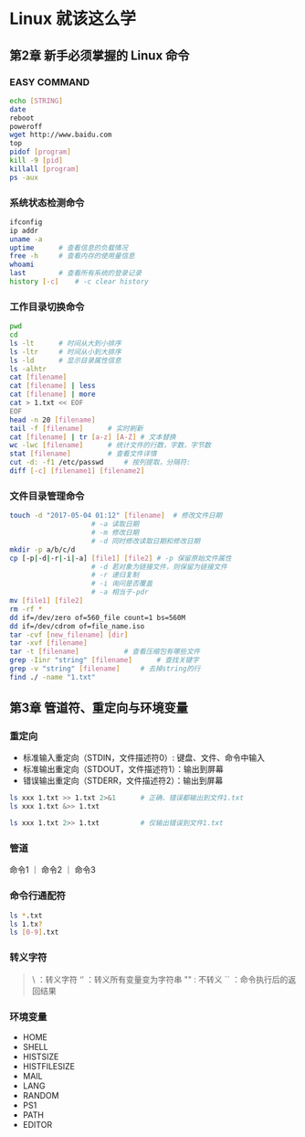 # Linux 就该这么学

## 第2章 新手必须掌握的 Linux 命令

### EASY COMMAND
```bash
echo [STRING]
date
reboot
poweroff
wget http://www.baidu.com
top
pidof [program]
kill -9 [pid]
killall [program]
ps -aux
```

### 系统状态检测命令
```bash
ifconfig
ip addr
uname -a
uptime 		# 查看信息的负载情况
free -h		# 查看内存的使用量信息
whoami
last		# 查看所有系统的登录记录
history [-c]	# -c clear history
```

### 工作目录切换命令
```bash
pwd
cd
ls -lt		# 时间从大到小排序
ls -ltr		# 时间从小到大排序
ls -ld		# 显示目录属性信息
ls -alhtr
cat [filename]
cat [filename] | less
cat [filename] | more
cat > 1.txt << EOF
EOF
head -n 20 [filename]
tail -f [filename]		# 实时刷新
cat [filename] | tr [a-z] [A-Z] # 文本替换
wc -lwc	[filename]		# 统计文件的行数，字数，字节数
stat [filename]			# 查看文件详情
cut -d: -f1 /etc/passwd		# 按列提取，分隔符:
diff [-c] [filename1] [filename2]
```

### 文件目录管理命令
```bash
touch -d "2017-05-04 01:12" [filename]	# 修改文件日期
					# -a 读取日期
					# -m 修改日期
					# -d 同时修改读取日期和修改日期
mkdir -p a/b/c/d
cp [-p|-d|-r|-i|-a] [file1] [file2]	# -p 保留原始文件属性
					# -d 若对象为链接文件，则保留为链接文件
					# -r 递归复制
					# -i 询问是否覆盖
					# -a 相当于-pdr
mv [file1] [file2]
rm -rf *
dd if=/dev/zero of=560_file count=1 bs=560M
dd if=/dev/cdrom of=file_name.iso
tar -cvf [new_filename] [dir]
tar -xvf [filename]
tar -t [filename]			# 查看压缩包有哪些文件
grep -Iinr "string" [filename]		# 查找关键字
grep -v "string" [filename]		# 去掉string的行
find ./ -name "1.txt"
```

## 第3章 管道符、重定向与环境变量
### 重定向
- 标准输入重定向（STDIN，文件描述符0）: 键盘、文件、命令中输入
- 标准输出重定向（STDOUT，文件描述符1）：输出到屏幕
- 错误输出重定向（STDERR，文件描述符2）：输出到屏幕
```bash
ls xxx 1.txt >> 1.txt 2>&1		# 正确、错误都输出到文件1.txt
ls xxx 1.txt &>> 1.txt

ls xxx 1.txt 2>> 1.txt			# 仅输出错误到文件1.txt
```

### 管道
命令1 ｜ 命令2 ｜ 命令3

### 命令行通配符
```bash
ls *.txt
ls 1.tx?
ls [0-9].txt
```

### 转义字符
> \	：转义字符
> ‘’	：转义所有变量变为字符串
> ""	: 不转义
> ``	：命令执行后的返回结果

### 环境变量
- HOME
- SHELL
- HISTSIZE
- HISTFILESIZE
- MAIL
- LANG
- RANDOM
- PS1
- PATH
- EDITOR


